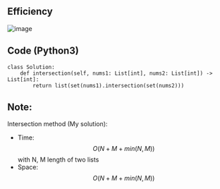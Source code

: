 ## Efficiency
![image](https://github.com/KCP17/Leetcode-solutions/assets/148914885/1b152ab5-789d-409b-91fd-ecd0294c88ba)

## Code (Python3)
```python3 []
class Solution:
    def intersection(self, nums1: List[int], nums2: List[int]) -> List[int]:
        return list(set(nums1).intersection(set(nums2)))
```
## Note:
Intersection method (My solution):
- Time: $$O( N + M + min(N,M) )$$ with N, M length of two lists
- Space: $$O( N + M + min(N,M) )$$

